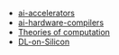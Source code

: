 

- [ai-accelerators](https://github.com/gopala-kr/a-week-in-wild-ai/tree/master/01-ai-accelerators)
- [ai-hardware-compilers](https://github.com/gopala-kr/a-week-in-wild-ai/tree/master/12-ai-hardware-compilers)
- [Theories of computation](https://github.com/gopala-kr/a-week-in-wild-ai/tree/master/NToC)
- [DL-on-Silicon](https://github.com/gopala-kr/DL-on-Silicon)
